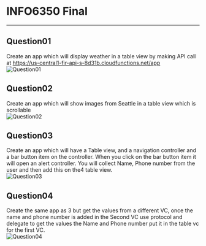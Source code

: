 # INFO6350 Final
______
## Question01
Create an app which will display weather in a table view by making API call at https://us-central1-fir-api-s-8d31b.cloudfunctions.net/app  
![Question01](./question01.png)

## Question02
Create an app which will show images from Seattle in a table view which is scrollable  
![Question02](./question02.png)

## Question03
Create an app which will have a Table view, and a navigation controller and a bar button item on the controller. When you click on the bar button item it will open an alert controller. You will collect Name, Phone number from the user and then add this on the4 table view.   
![Question03](./question03.png)

## Question04
Create the same app as 3 but get the values from a different VC, once the name and phone number is added in the Second VC use protocol and delegate to get the values the Name and Phone number put it in the table vc for the first VC.  
![Question04](./question04.png)

